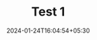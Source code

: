 ---
title: Test 1
date: 2024-01-24T16:04:54+05:30
description: "This is a test post"
summary: 
tags: ["test"]
categories: ["test"]
series: ["Test"]
ShowToc: true
TocOpen: true
---